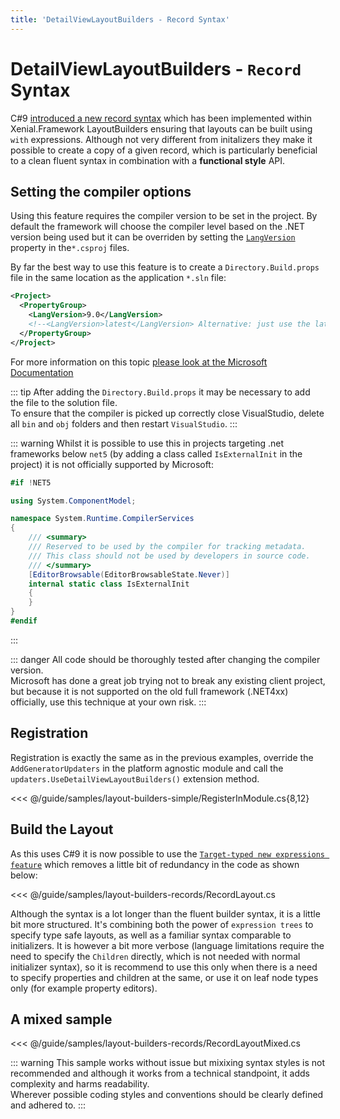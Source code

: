 ```yaml
---
title: 'DetailViewLayoutBuilders - Record Syntax'
---
```


# DetailViewLayoutBuilders - `Record` Syntax

C#9 [introduced a new record syntax](https://docs.microsoft.com/en-us/dotnet/csharp/whats-new/tutorials/records#:~:text=C%23%209%20introduces%20records%2C%20a,types%20use%20value%2Dbased%20equality.) which has been implemented within Xenial.Framework LayoutBuilders ensuring that layouts can be built using `with` expressions. Although not very different from initalizers they make it possible to create a copy of a given record, which is particularly beneficial to a clean fluent syntax in combination with a **functional style** API.

## Setting the compiler options

Using this feature requires the compiler version to be set in the project. By default the framework will choose the compiler level based on the .NET version being used but it can be overriden  by setting the [`LangVersion`](https://docs.microsoft.com/en-us/dotnet/csharp/language-reference/configure-language-version) property in the`*.csproj` files.

By far the best way to use this feature is to create a `Directory.Build.props` file in the same location as the application `*.sln` file:

```xml
<Project>
  <PropertyGroup>
    <LangVersion>9.0</LangVersion>
    <!--<LangVersion>latest</LangVersion> Alternative: just use the latest version, if you want the latest and greatest -->
  </PropertyGroup>
</Project>
```

For more information on this topic [please look at the Microsoft Documentation](https://docs.microsoft.com/de-de/dotnet/csharp/language-reference/configure-language-version#configure-multiple-projects)

::: tip
After adding the `Directory.Build.props` it may be necessary to add the file to the solution file.  
To ensure that the compiler is picked up correctly close VisualStudio, delete all `bin` and `obj` folders and then restart `VisualStudio`.
:::

::: warning
Whilst it is possible to use this in projects targeting .net frameworks below `net5` (by adding a class called `IsExternalInit` in the project) it is not officially supported by Microsoft:

```cs
#if !NET5

using System.ComponentModel;

namespace System.Runtime.CompilerServices
{
    /// <summary>
    /// Reserved to be used by the compiler for tracking metadata.
    /// This class should not be used by developers in source code.
    /// </summary>
    [EditorBrowsable(EditorBrowsableState.Never)]
    internal static class IsExternalInit
    {
    }
}
#endif
```
:::

::: danger
All code should be thoroughly tested after changing the compiler version.  
Microsoft has done a great job trying not to break any existing client project, but because it is not supported on the old full framework (.NET4xx) officially, use this technique at your own risk. 
:::

## Registration

Registration is exactly the same as in the previous examples, override the `AddGeneratorUpdaters` in the platform agnostic module and call the `updaters.UseDetailViewLayoutBuilders()` extension method.

<<< @/guide/samples/layout-builders-simple/RegisterInModule.cs{8,12}

## Build the Layout

As this uses C#9 it is now possible to use the [`Target-typed new expressions feature`](https://docs.microsoft.com/en-us/dotnet/csharp/whats-new/csharp-9#fit-and-finish-features) which removes a little bit of redundancy in the code as shown below:

<<< @/guide/samples/layout-builders-records/RecordLayout.cs

Although the syntax is a lot longer than the fluent builder syntax, it is a little bit more structured. It's combining both the power of `expression trees` to specify type safe layouts, as well as a familiar syntax comparable to initializers. It is however a bit more verbose (language limitations require the need to specify the `Children` directly, which is not needed with normal initializer syntax), so it is recommend to use this only when there is a need to specify properties and children at the same, or use it on leaf node types only  (for example property editors).

## A mixed sample

<<< @/guide/samples/layout-builders-records/RecordLayoutMixed.cs

::: warning
This sample works without issue but mixixing syntax styles is not recommended and although  it works from a technical standpoint, it adds complexity and harms readability.  
Wherever possible coding styles and conventions should be clearly defined and adhered to. 
:::
